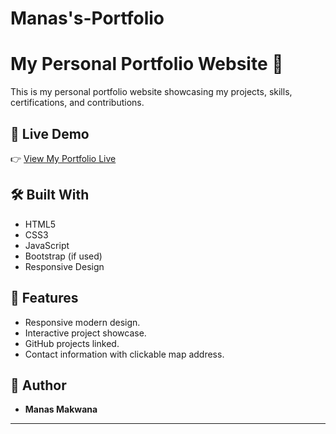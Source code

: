 # Manas's-Portfolio

# My Personal Portfolio Website 🚀

This is my personal portfolio website showcasing my projects, skills, certifications, and contributions.

## 🔗 Live Demo

👉 [View My Portfolio Live](https://manas2124.github.io/Manas-Portfolio/)

## 🛠 Built With

- HTML5
- CSS3
- JavaScript
- Bootstrap (if used)
- Responsive Design


## 📢 Features

- Responsive modern design.
- Interactive project showcase.
- GitHub projects linked.
- Contact information with clickable map address.

## 👤 Author

- **Manas Makwana**

---


